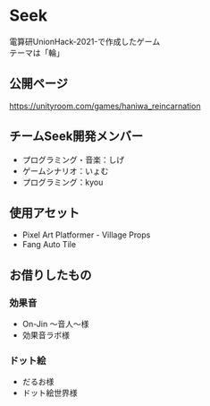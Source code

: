 # Seek
電算研UnionHack-2021-で作成したゲーム  
テーマは「輪」

## 公開ページ
https://unityroom.com/games/haniwa_reincarnation

## チームSeek開発メンバー
- プログラミング・音楽：しげ
- ゲームシナリオ：いょむ
- プログラミング：kyou

## 使用アセット
- Pixel Art Platformer - Village Props
- Fang Auto Tile

## お借りしたもの
### 効果音
- On-Jin ～音人～様
- 効果音ラボ様
### ドット絵
- だるお様
- ドット絵世界様